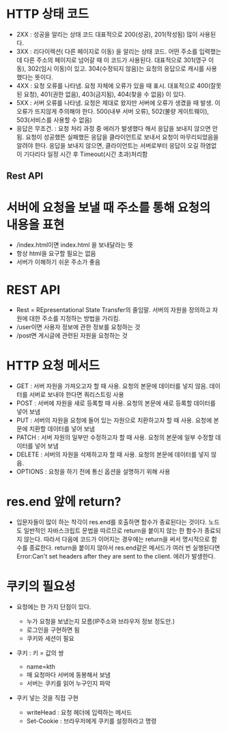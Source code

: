 # HTTP 상태 코드

- 2XX : 성공을 알리는 상태 코드 대표적으로 200(성공), 201(작성됨) 많이 사용된다.
- 3XX : 리다이렉션( 다른 페이지로 이동) 을 알리는 상태 코드. 어떤 주소를 입력했는데 다른 주소의 페이지로
  넘어갈 때 이 코드가 사용된다. 대표적으로 301(영구 이동), 302(임시 이동)이 있고. 304(수정되지 않음)는 요청의 응답으로 캐시를 사용했다는 뜻이다.
- 4XX : 요청 오류를 나타냄. 요청 자체에 오류가 있을 때 표시. 대표적으로 400(잘못된 요청), 401(권한 없음), 403(금지됨), 404(찾을 수 없음) 이 있다.
- 5XX : 서버 오류를 나타냄. 요청은 제대로 왔지만 서버에 오류가 생겼을 때 발생. 이 오류가 뜨지않게 주의해야 한다.
  500(내부 서버 오류), 502(불량 게이트웨이), 503(서비스를 사용할 수 없음)
- 응답은 무조건. : 요청 처리 과정 중 에러가 발생했다 해서 응답을 보내지 않으면 안됨. 요청이 성공했뜬 실패했든 응답을 클라이언트로 보내서 요청이 마무리되었음을 알려야 한다.
  응답을 보내지 않으면, 클라이언트는 서버로부터 응답이 오길 하염없이 기다리다 일정 시간 후 Timeout(시간 초과)처리함

## Rest API

# 서버에 요청을 보낼 때 주소를 통해 요청의 내용을 표현

- /index.html이면 index.html 을 보내달라는 뜻
- 항상 html을 요구할 필요는 없음
- 서버가 이해하기 쉬운 주소가 좋음

# REST API

- Rest = REpresentational State Transfer의 줄임말. 서버의 자원을 정의하고 자원에 대한 주소를 지정하는 방법을 가리킴.
- /user이면 사용자 정보에 관한 정보를 요청하는 것
- /post면 게시글에 관련된 자원을 요청하는 것

# HTTP 요청 메서드

- GET : 서버 자원을 가져오고자 할 때 사용. 요청의 본문에 데이터를 넣지 않음. 데이터를 서버로 보내야 한다면 쿼리스트링 사용
- POST : 서버에 자원을 새로 등록할 때 사용. 요청의 본문에 새로 등록할 데이터를 넣어 보냄
- PUT : 서버의 자원을 요청에 들어 있는 자원으로 치환하고자 할 때 사용. 요청에 본문에 치환할 데이터를 넣어 보냄
- PATCH : 서버 자원의 일부만 수정하고자 할 때 사용. 요청의 본문에 일부 수정할 데이터를 넣어 보냄
- DELETE : 서버의 자원을 삭제하고자 할 때 사용. 요청의 본문에 데이터를 넣지 않음.
- OPTIONS : 요청을 하기 전에 통신 옵션을 설명하기 위해 사용

# res.end 앞에 return?

- 입문자들이 많이 하는 착각이 res.end를 호출하면 함수가 종료된다는 것이다.
  노드도 일반적인 자바스크립트 문법을 따르므로 return을 붙이지 않는 한 함수가 종료되지 않는다.
  따라서 다음에 코드가 이어지는 경우에는 return을 써서 명시적으로 함수를 종료한다.
  return을 붙이지 않아서 res.end같은 메서드가 여러 번 실행된다면 Error:Can't set headers after they are sent to the client. 에러가 발생한다.

# 쿠키의 필요성

- 요청에는 한 가지 단점이 있다.

  - 누가 요청을 보냈는지 모름(IP주소와 브라우저 정보 정도만.)
  - 로그인을 구현하면 됨
  - 쿠키와 세션이 필요

- 쿠키 : 키 = 값의 쌍

  - name=kth
  - 매 요청마다 서버에 동봉해서 보냄
  - 서버는 쿠키를 읽어 누구인지 파악

- 쿠키 넣는 것을 직접 구현
  - writeHead : 요청 헤더에 입력하는 메서드
  - Set-Cookie : 브라우저에게 쿠키를 설정하라고 명령

